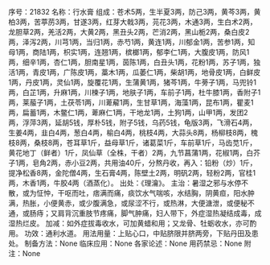 序号：21832
名称：行水膏
组成：苍术5两，生半夏3两，防己3两，黄芩3两，黄柏3两，苦葶苈3两，甘遂3两，红芽大戟3两，芫花3两，木通3两，生白术2两，龙胆草2两，羌活2两，大黄2两，黑丑头2两，芒消2两，黑山栀2两，桑白皮2两，泽泻2两，川芎1两，当归1两，赤芍1两，黄连1两，川郁金1两，苦参1两，知母1两，商陆1两，枳实1两，连翘1两，槟榔1两，郁李仁1两，大腹皮1两，防风1两，细辛1两，杏仁1两，胆南星1两，茵陈1两，白丑头1两，花粉1两，苏子1两，独活1两，青皮1两，广陈皮1两，藁木1两，瓜萎仁1两，柴胡1两，地骨皮1两，白鲜皮1两，丹皮1两，灵仙1两，旋覆花1两，生蒲黄1两，猪芩1两，牛蒡子1两，马兜铃1两，白芷1两，升麻1两，川楝子1两，地肤子1两，车前子1两，杜牛膝1两，香附子1两，莱菔子1两，土茯苓1两，川萆薢1两，生甘草1两，海藻1两，昆布1两，瞿麦1两，扁蓄1两，木鳖仁1两，萆麻仁1两，干地龙1两，土狗1两，山甲1两，发团2两，浮萍3两，延胡5钱，厚朴5钱，附子5钱，乌药5钱，龟版3两，飞滑石4两，生姜4两，韭白4两，葱白4两，榆白4两，桃枝4两，大蒜头8两，杨柳枝8两，槐枝8两，桑枝8两，苍耳草1斤，益母草1斤，诸葛菜1斤，车前草1斤，马齿苋1斤，黄花地丁（鲜者）1斤，凤仙草（全株，干者）2两，九节菖蒲1两，花椒1两，白芥子1两，皂角2两，赤小豆2两，共用油40斤，分熬丹收，再入：铅粉（炒）1斤，提净松香8两，金陀僧4两，生石膏4两，陈壁土2两，明矾2两，轻粉2两，官桂1两，木香1两，牛胶4两（酒蒸化）。
出处：《理瀹》。
主治：暑湿之邪与水停不散，或为怔忡，干呕而吐，痞满而痛，痰饮水气喘咳，水结胸，阴黄疸，阳水肿满，热胀，小便黄赤，或少腹满急，或尿涩不行，或热淋，大便溏泄，或便秘不通，或肠痔；又肩背沉重肢节疼痛，脚气肿痛，妇人带下，外症湿热凝结成毒，成湿热烂皮。
加减：如外症拔毒收水，可加黄蜡和用；又龙骨、牡蛎收水，亦可酌用。
功效：通利水道。
用法用量：上贴心口，中贴脐限并脐两旁，下贴丹田及患处。
制备方法：None
临床应用：None
各家论述：None
用药禁忌：None
附注：None
